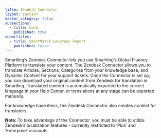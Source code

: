 ```yaml
---
title: Zendesk Connector
layout: section
master_category: false
subsections:
  - title: none
    published: true
subarticles:
  - title: SmartMatch Leverage Report
    published: false
---
```



Smartling’s Zendesk Connector lets you use Smartling’s Global Fluency Platform to translate your content. The Zendesk Connector allows you to translate Articles, Sections, Categories from your knowledge base, and Dynamic Content for your support tickets. Once the Connector is set up, you can download your original content from Zendesk for translation in Smartling. Translated content is automatically exported to the correct language in your Help Center, or translations at any stage can be exported manually.

For knowledge base items, the Zendesk Connector also creates context for translators.

**Note:** To take advantage of the Connector, you must be able to utilize  Zendesk’s localization features - currently restricted to ‘Plus’ and ‘Enterprise’ accounts.